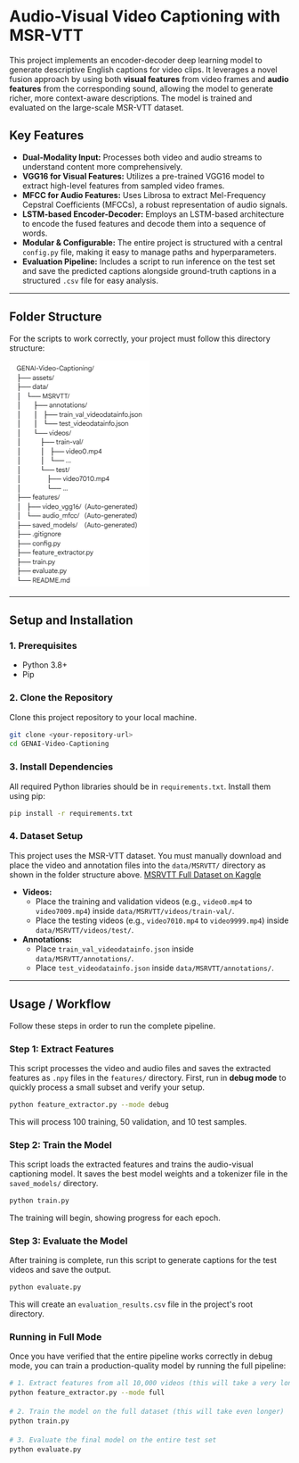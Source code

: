 # Audio-Visual Video Captioning with MSR-VTT

This project implements an encoder-decoder deep learning model to generate descriptive English captions for video clips. It leverages a novel fusion approach by using both **visual features** from video frames and **audio features** from the corresponding sound, allowing the model to generate richer, more context-aware descriptions. The model is trained and evaluated on the large-scale MSR-VTT dataset.

## Key Features

* **Dual-Modality Input:** Processes both video and audio streams to understand content more comprehensively.
* **VGG16 for Visual Features:** Utilizes a pre-trained VGG16 model to extract high-level features from sampled video frames.
* **MFCC for Audio Features:** Uses Librosa to extract Mel-Frequency Cepstral Coefficients (MFCCs), a robust representation of audio signals.
* **LSTM-based Encoder-Decoder:** Employs an LSTM-based architecture to encode the fused features and decode them into a sequence of words.
* **Modular & Configurable:** The entire project is structured with a central `config.py` file, making it easy to manage paths and hyperparameters.
* **Evaluation Pipeline:** Includes a script to run inference on the test set and save the predicted captions alongside ground-truth captions in a structured `.csv` file for easy analysis.

---

## Folder Structure

For the scripts to work correctly, your project must follow this directory structure:

![Folder Structure](assets/folder_structure.png)

---

## Setup and Installation

### 1. Prerequisites
* Python 3.8+
* Pip

### 2. Clone the Repository
Clone this project repository to your local machine.
```bash
git clone <your-repository-url>
cd GENAI-Video-Captioning
```

### 3. Install Dependencies
All required Python libraries should be in `requirements.txt`. Install them using pip:
```bash
pip install -r requirements.txt
```

### 4. Dataset Setup
This project uses the MSR-VTT dataset. You must manually download and place the video and annotation files into the `data/MSRVTT/` directory as shown in the folder structure above.
[MSRVTT Full Dataset on Kaggle](https://www.kaggle.com/datasets/khoahunhtngng/msrvtt)

* **Videos:**
    * Place the training and validation videos (e.g., `video0.mp4` to `video7009.mp4`) inside `data/MSRVTT/videos/train-val/`.
    * Place the testing videos (e.g., `video7010.mp4` to `video9999.mp4`) inside `data/MSRVTT/videos/test/`.
* **Annotations:**
    * Place `train_val_videodatainfo.json` inside `data/MSRVTT/annotations/`.
    * Place `test_videodatainfo.json` inside `data/MSRVTT/annotations/`.

---

## Usage / Workflow

Follow these steps in order to run the complete pipeline.

### Step 1: Extract Features
This script processes the video and audio files and saves the extracted features as `.npy` files in the `features/` directory.
First, run in **debug mode** to quickly process a small subset and verify your setup.

```bash
python feature_extractor.py --mode debug
```
This will process 100 training, 50 validation, and 10 test samples.

### Step 2: Train the Model
This script loads the extracted features and trains the audio-visual captioning model. It saves the best model weights and a tokenizer file in the `saved_models/` directory.

```bash
python train.py
```
The training will begin, showing progress for each epoch.

### Step 3: Evaluate the Model
After training is complete, run this script to generate captions for the test videos and save the output.

```bash
python evaluate.py
```
This will create an `evaluation_results.csv` file in the project's root directory.

### Running in Full Mode
Once you have verified that the entire pipeline works correctly in debug mode, you can train a production-quality model by running the full pipeline:

```bash
# 1. Extract features from all 10,000 videos (this will take a very long time)
python feature_extractor.py --mode full

# 2. Train the model on the full dataset (this will take even longer)
python train.py

# 3. Evaluate the final model on the entire test set
python evaluate.py
```









